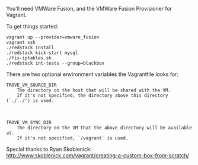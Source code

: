 You'll need VMWare Fusion, and the VMWare Fusion Provisioner for Vagrant.

To get things started:

    vagrant up --provider=vmware_fusion
    vagrant ssh
    ./redstack install
    ./redstack kick-start mysql
    ./fix-iptables.sh
    ./redstack int-tests --group=blackbox

There are two optional environment variables the Vagrantfile looks for:

    TROVE_VM_SOURCE_DIR
        The directory on the host that will be shared with the VM.
        If it's not specified, the directory above this directory (`./../') is used.
&nbsp;

    TROVE_VM_SYNC_DIR
        The directory on the VM that the above directory will be available at.
        If it's not specified, `/vagrant` is used.


Special thanks to Ryan Skoblenick:
http://www.skoblenick.com/vagrant/creating-a-custom-box-from-scratch/
